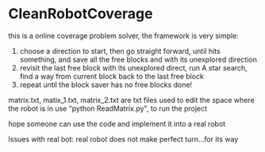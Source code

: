 # CleanRobotCoverage
this is a online coverage problem solver, the framework is very simple:
1. choose a direction to start, then go straight forward, until hits something, and save all the free blocks and with its unexplored direction
2. revisit the last free block with its unexplored direct, run A star search, find a way from current block back to the last free block
3. repeat until the block saver has no free blocks
done!

matrix.txt, matix_1.txt, matrix_2.txt are txt files used to edit the space where the robot is in
use "python ReadMatrix.py", to run the project



hope someone can use the code and implement it into a real robot

Issues with real bot:
	real robot does not make perfect turn...for its way
